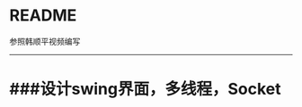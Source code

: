 README
===========================
参照韩顺平视频编写
****
###设计swing界面，多线程，Socket
===========================

